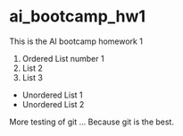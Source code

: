 # ai_bootcamp_hw1
This is the AI bootcamp homework 1

1. Ordered List number 1
1. List 2
1. List 3

* Unordered List 1
* Unordered List 2




More testing of git ...  Because git is the best.
